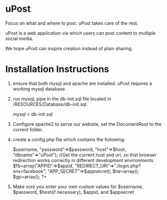 uPost
=====

Focus on what and where to post. uPost takes care of the rest.

uPost is a web application via which users can post content to multiple social media.

We hope uPost can inspire creation instead of plain sharing.

Installation Instructions
=========================

1. ensure that both mysql and apache are installed. uPost requires a working mysql database.

2. run mysql, pipe in the db-init.sql file located in /RESOURCES/Database/db-init.sql.

	mysql < db-init.sql

3. Configure apache2 to serve our website, set the DocumentRoot to the current folder.

4. create a config.php file which contains the following:

	<?php

	//Store mysql information
	$username = "phpuser1";
	$password = "phppass";
	$host = "localhost";
	//store facebook api information
	$appid = "";
	$appsecret = "";

	$database=array("username" => $username, "password"=>$password, "host"=>$host, "dbname"=>"uPost");

	//Get the current host and uri, so that browser redirection works correctly in different development environments

	$fb=array("APPID"=>$appid, "REDIRECT_URI"=>"./login.php?sns=facebook", "APP_SECRET"=>$appsecret);
	$tw=array();
	$gp=array();

	?>

5. Make sure you enter your own custom values for $username, $password, $host(if necessary), $appid, and $appsecret